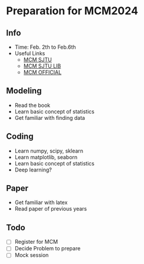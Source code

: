 # Preparation for MCM2024

## Info

- Time: Feb. 2th to Feb.6th
- Useful Links
  - [MCM SJTU](https://anl.sjtu.edu.cn/mcm/MCM2024/)
  - [MCM SJTU LIB](https://anl.sjtu.edu.cn/mcm/docs/name/使用手册)
  - [MCM OFFICIAL](https://www.comap.com)

## Modeling

- Read the book
- Learn basic concept of statistics
- Get familiar with finding data

## Coding

- Learn numpy, scipy, sklearn
- Learn matplotlib, seaborn
- Learn basic concept of statistics
- Deep learning?

## Paper

- Get familiar with latex
- Read paper of previous years

## Todo

- [ ] Register for MCM
- [ ] Decide Problem to prepare
- [ ] Mock session
